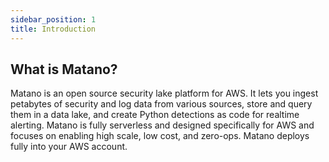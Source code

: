 ```yaml
---
sidebar_position: 1
title: Introduction
---
```


## What is Matano?
Matano is an open source security lake platform for AWS. It lets you ingest petabytes of security and log data from various sources, store and query them in a data lake, and create Python detections as code for realtime alerting. Matano is fully serverless and designed specifically for AWS and focuses on enabling high scale, low cost, and zero-ops. Matano deploys fully into your AWS account.

